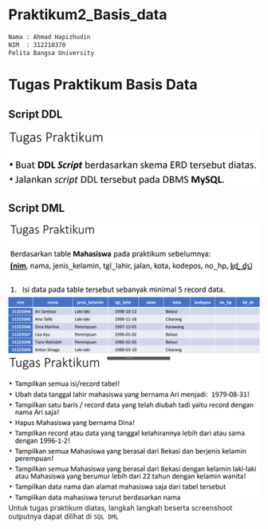 # Praktikum2_Basis_data
```
Nama : Ahmad Hapizhudin
NIM  : 312210370
Pelita Bangsa University
```
# Tugas Praktikum Basis Data 
## Script DDL
![](https://github.com/hafizalkariem/Praktikum2_Basis_data/blob/main/img/Screenshot%202023-04-09%20073258.png)
## Script DML
![](https://github.com/hafizalkariem/Praktikum2_Basis_data/blob/main/img/Screenshot%202023-04-09%20073451.png)
![](https://github.com/hafizalkariem/Praktikum2_Basis_data/blob/main/img/Screenshot%202023-04-09%20073528.png)
Untuk tugas praktikum diatas, langkah langkah beserta screenshoot outputnya dapat dilihat di `SQL DML`

